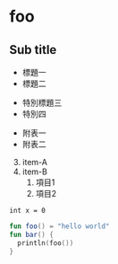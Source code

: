 # foo
## Sub title
* 標題一
* 標題二
+ 特別標題三
+ 特別四
- 附表一
- 附表二
3. item-A
2. item-B
    1.  項目1
    2.  項目2

`int x = 0`

```kotlin
fun foo() = "hello world"
fun bar() {
  println(foo())
}
```
